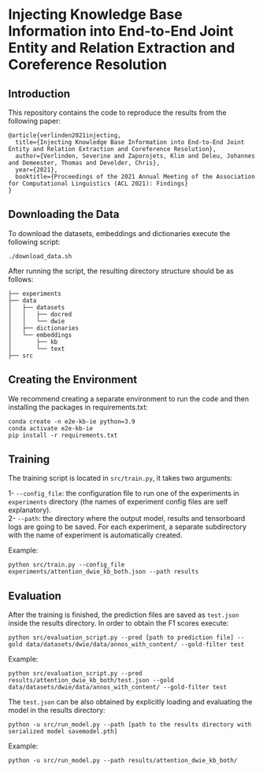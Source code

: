 # Injecting Knowledge Base Information into End-to-End Joint Entity and Relation Extraction and Coreference Resolution 

## Introduction

This repository contains the code to reproduce the results from the following paper:
```
@article{verlinden2021injecting,
  title={Injecting Knowledge Base Information into End-to-End Joint Entity and Relation Extraction and Coreference Resolution},
  author={Verlinden, Severine and Zaporojets, Klim and Deleu, Johannes and Demeester, Thomas and Develder, Chris},
  year={2021},
  booktitle={Proceedings of the 2021 Annual Meeting of the Association for Computational Linguistics (ACL 2021): Findings} 
}
```

## Downloading the Data
To download the datasets, embeddings and dictionaries execute the following script: 

```./download_data.sh```

After running the script, the resulting directory structure should be as follows:
```
├── experiments
├── data
│   ├── datasets
│   │   ├── docred
│   │   └── dwie 
│   ├── dictionaries
│   └── embeddings
│       ├── kb
│       └── text
├── src

```

## Creating the Environment
We recommend creating a separate environment to run the code and 
then installing the packages in requirements.txt: 
```
conda create -n e2e-kb-ie python=3.9
conda activate e2e-kb-ie
pip install -r requirements.txt
``` 


## Training
The training script is located in ```src/train.py```, it takes two arguments:
 
1- ```--config_file```: the configuration file to run one of the experiments in ```experiments``` directory
 (the names of experiment config files are self explanatory).  
2- ```--path```: the directory where the output model, results and tensorboard logs are going to be 
saved. For each experiment, a separate subdirectory with the name of experiment is automatically 
created. 

Example: 

```python src/train.py --config_file experiments/attention_dwie_kb_both.json --path results``` 

## Evaluation
After the training is finished, the prediction files are saved as ```test.json``` inside the results
directory. In order to obtain the F1 scores execute:  

```python src/evaluation_script.py --pred [path to prediction file] --gold data/datasets/dwie/data/annos_with_content/ --gold-filter test```

Example: 

```python src/evaluation_script.py --pred results/attention_dwie_kb_both/test.json --gold data/datasets/dwie/data/annos_with_content/ --gold-filter test```

The ```test.json``` can be also obtained by explicitly loading and evaluating the model in the results directory: 

```python -u src/run_model.py --path [path to the results directory with serialized model savemodel.pth]```

Example:  

```python -u src/run_model.py --path results/attention_dwie_kb_both/```
